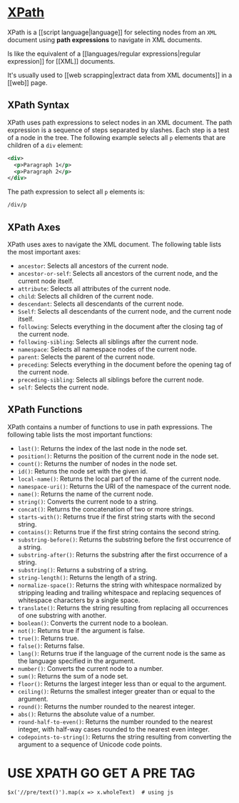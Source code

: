 # [XPath](https://www.w3schools.com/xml/xpath_intro.asp)

XPath is a [[script language|language]] for selecting nodes from an `XML` document using **path expressions** to navigate in XML documents.

Is like the equivalent of a [[languages/regular expressions|regular expression]] for [[XML]] documents.

It's usually used to [[web scrapping|extract data from XML documents]] in a [[web]] page. 

## XPath Syntax

XPath uses path expressions to select nodes in an XML document. The path expression is a sequence of steps separated by slashes. Each step is a test of a node in the tree. The following example selects all `p` elements that are children of a `div` element:

```xml
<div>
  <p>Paragraph 1</p>
  <p>Paragraph 2</p>
</div>
```

The path expression to select all `p` elements is:

```xml
/div/p
```

## XPath Axes

XPath uses axes to navigate the XML document. The following table lists the most important axes:
- `ancestor`: Selects all ancestors of the current node.
- `ancestor-or-self`: Selects all ancestors of the current node, and the current node itself.
- `attribute`: Selects all attributes of the current node.
- `child`: Selects all children of the current node.
- `descendant`: Selects all descendants of the current node.
- `Sself`: Selects all descendants of the current node, and the current node itself.
- `following`: Selects everything in the document after the closing tag of the current node.
- `following-sibling`: Selects all siblings after the current node.
- `namespace`: Selects all namespace nodes of the current node.
- `parent`: Selects the parent of the current node.
- `preceding`: Selects everything in the document before the opening tag of the current node.
- `preceding-sibling`: Selects all siblings before the current node.
- `self`: Selects the current node.

## XPath Functions

XPath contains a number of functions to use in path expressions. The following table lists the most important functions:
- `last()`: Returns the index of the last node in the node set.
- `position()`: Returns the position of the current node in the node set.
- `count()`: Returns the number of nodes in the node set.
- `id()`: Returns the node set with the given id.
- `local-name()`: Returns the local part of the name of the current node.
- `namespace-uri()`: Returns the URI of the namespace of the current node.
- `name()`: Returns the name of the current node.
- `string()`: Converts the current node to a string.
- `concat()`: Returns the concatenation of two or more strings.
- `starts-with()`: Returns true if the first string starts with the second string.
- `contains()`: Returns true if the first string contains the second string.
- `substring-before()`: Returns the substring before the first occurrence of a string.
- `substring-after()`: Returns the substring after the first occurrence of a string.
- `substring()`: Returns a substring of a string.
- `string-length()`: Returns the length of a string.
- `normalize-space()`: Returns the string with whitespace normalized by stripping leading and trailing whitespace and replacing sequences of whitespace characters by a single space.
- `translate()`: Returns the string resulting from replacing all occurrences of one substring with another.
- `boolean()`: Converts the current node to a boolean.
- `not()`: Returns true if the argument is false.
- `true()`: Returns true.
- `false()`: Returns false.
- `lang()`: Returns true if the language of the current node is the same as the language specified in the argument.
- `number()`: Converts the current node to a number.
- `sum()`: Returns the sum of a node set. 
- `floor()`: Returns the largest integer less than or equal to the argument.
- `ceiling()`: Returns the smallest integer greater than or equal to the argument.
- `round()`: Returns the number rounded to the nearest integer.
- `abs()`: Returns the absolute value of a number.
- `round-half-to-even()`: Returns the number rounded to the nearest integer, with half-way cases rounded to the nearest even integer.
- `codepoints-to-string()`: Returns the string resulting from converting the argument to a sequence of Unicode code points.


# USE XPATH GO GET A PRE TAG
```xpath
$x('//pre/text()').map(x => x.wholeText)  # using js
```
